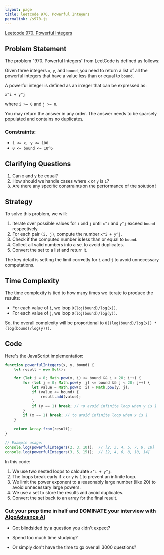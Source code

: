 ```yaml
---
layout: page
title: leetcode 970. Powerful Integers
permalink: /s970-js
---
```

[Leetcode 970. Powerful Integers](https://algoadvance.github.io/algoadvance/l970)
## Problem Statement

The problem "970. Powerful Integers" from LeetCode is defined as follows:

Given three integers `x`, `y`, and `bound`, you need to return a list of all the powerful integers that have a value less than or equal to `bound`.

A powerful integer is defined as an integer that can be expressed as:

```
x^i + y^j
```

where `i >= 0` and `j >= 0`.

You may return the answer in any order. The answer needs to be sparsely populated and contains no duplicates.

### Constraints:

- `1 <= x, y <= 100`
- `0 <= bound <= 10^6`

## Clarifying Questions

1. Can `x` and `y` be equal?
2. How should we handle cases where `x` or `y` is `1`?
3. Are there any specific constraints on the performance of the solution?

## Strategy

To solve this problem, we will:

1. Iterate over possible values for `i` and `j` until `x^i` and `y^j` exceed `bound` respectively.
2. For each pair `(i, j)`, compute the number `x^i + y^j`.
3. Check if the computed number is less than or equal to `bound`.
4. Collect all valid numbers into a set to avoid duplicates.
5. Convert the set to a list and return it.

The key detail is setting the limit correctly for `i` and `j` to avoid unnecessary computations.

## Time Complexity

The time complexity is tied to how many times we iterate to produce the results:
- For each value of `i`, we loop `O(log(bound)/log(x))`.
- For each value of `j`, we loop `O(log(bound)/log(y))`.
  
So, the overall complexity will be proportional to `O((log(bound)/log(x)) * (log(bound)/log(y)))`.

## Code

Here's the JavaScript implementation:

```javascript
function powerfulIntegers(x, y, bound) {
    let result = new Set();

    for (let i = 0; Math.pow(x, i) <= bound && i < 20; i++) {
        for (let j = 0; Math.pow(y, j) <= bound && j < 20; j++) {
            let value = Math.pow(x, i) + Math.pow(y, j);
            if (value <= bound) {
                result.add(value);
            }
            if (y == 1) break; // to avoid infinite loop when y is 1
        }
        if (x == 1) break; // to avoid infinite loop when x is 1
    }

    return Array.from(result);
}

// Example usage:
console.log(powerfulIntegers(2, 3, 10));  // [2, 3, 4, 5, 7, 9, 10]
console.log(powerfulIntegers(3, 5, 15));  // [2, 4, 6, 8, 10, 14]
```

In this code:
1. We use two nested loops to calculate `x^i + y^j`.
2. The loops break early if `x` or `y` is `1` to prevent an infinite loop.
3. We limit the power exponent to a reasonably large number (like 20) to avoid unnecessary large powers.
4. We use a set to store the results and avoid duplicates.
5. Convert the set back to an array for the final result.


### Cut your prep time in half and DOMINATE your interview with [AlgoAdvance AI](https://algoAdvance.com)

- Got blindsided by a question you didn't expect?

- Spend too much time studying?

- Or simply don't have the time to go over all 3000 questions?

